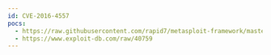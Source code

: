 ```yaml
---
id: CVE-2016-4557
pocs:
  - https://raw.githubusercontent.com/rapid7/metasploit-framework/master/modules/exploits/linux/local/bpf_priv_esc.rb
  - https://www.exploit-db.com/raw/40759
---
```

